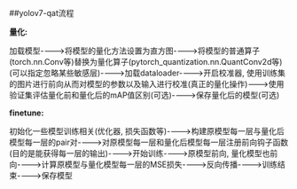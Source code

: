 ##yolov7-qat流程

**量化:**

加载模型---->将模型的量化方法设置为直方图---->将模型的普通算子(torch.nn.Conv等)替换为量化算子(pytorch_quantization.nn.QuantConv2d等)(可以指定忽略某些敏感层)---->加载dataloader---->开启校准器, 使用训练集的图片进行前向从而对模型的参数以及输入进行校准(真正的量化操作)--->使用验证集评估量化前和量化后的mAP值区别(可选)---->保存量化后的模型(可选)

**finetune:**

初始化一些模型训练相关(优化器, 损失函数等)---->构建原模型每一层与量化后模型每一层的pair对---->对原模型每一层和量化后模型每一层注册前向钩子函数(目的是能获得每一层的输出)---->开始训练---->原模型前向, 量化模型也前向---->计算原模型与量化模型每一层的MSE损失---->反向传播---->训练结束---->保存模型